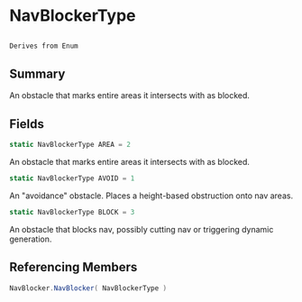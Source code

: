 # NavBlockerType

## 
```c#
Derives from Enum
```

## Summary

An obstacle that marks entire areas it intersects with as blocked.
## Fields

```c#
static NavBlockerType AREA = 2
```
An obstacle that marks entire areas it intersects with as blocked.
```c#
static NavBlockerType AVOID = 1
```
An "avoidance" obstacle. Places a height-based obstruction onto nav areas.
```c#
static NavBlockerType BLOCK = 3
```
An obstacle that blocks nav, possibly cutting nav or triggering dynamic generation.
## Referencing Members

```c#
NavBlocker.NavBlocker( NavBlockerType ) 
```

